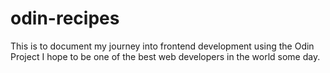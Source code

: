 # odin-recipes

This is to document my journey into frontend development using the Odin Project
I hope to be one of the best web developers in the world some day.
